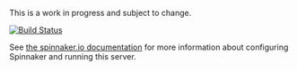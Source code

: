 This is a work in progress and subject to change.

[![Build Status](https://api.travis-ci.org/spinnaker/spinnaker-monitoring.svg?branch=master)](https://travis-ci.org/spinnaker/spinnaker-monitoring)

See [the spinnaker.io documentation](http://www.spinnaker.io/v1.0/docs/monitoring-a-spinnaker-deployment) for more information about configuring Spinnaker and running this server.
